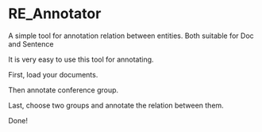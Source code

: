 # RE_Annotator
A simple tool for annotation relation between entities. Both suitable for Doc and Sentence

It is very easy to use this tool for annotating.

First, load your documents.

Then annotate conference group.

Last, choose two groups and annotate the relation between them.

Done! 

